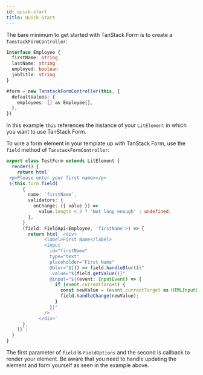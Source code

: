 ```yaml
---
id: quick-start
title: Quick Start
---
```



The bare minimum to get started with TanStack Form is to create a `TanstackFormController`:

```ts
interface Employee {
  firstName: string
  lastName: string
  employed: boolean
  jobTitle: string
}

#form = new TanstackFormController(this, {
  defaultValues: {
    employees: [] as Employee[],
  },
})
```

In this example `this` references the instance of your `LitElement` in which you want to use TanStack Form.

To wire a form element in your template up with TanStack Form, use the `field` method of `TanstackFormController`:

```ts
export class TestForm extends LitElement {
  render() {
    return html`
 <p>Please enter your first name></p>
 ${this.form.field(
      {
        name: `firstName`,
        validators: {
          onChange: ({ value }) =>
            value.length < 3 ? 'Not long enough' : undefined,
        },
      },
      (field: FieldApi<Employee, 'firstName'>) => {
        return html` <div>
              <label>First Name</label>
              <input
                id="firstName"
                type="text"
                placeholder="First Name"
                @blur="${() => field.handleBlur()}"
                .value="${field.getValue()}"
                @input="${(event: InputEvent) => {
                  if (event.currentTarget) {
                    const newValue = (event.currentTarget as HTMLInputElement).value;
                    field.handleChange(newValue);
                  }
                }}"
              />
            </div>`
      },
    )}`;
  }
}
```

The first parameter of `field` is `FieldOptions` and the second is callback to render your element. Be aware that you need
to handle updating the element and form yourself as seen in the example above.

